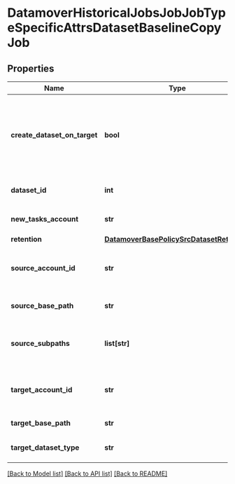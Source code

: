 # DatamoverHistoricalJobsJobJobTypeSpecificAttrsDatasetBaselineCopyJob

## Properties
Name | Type | Description | Notes
------------ | ------------- | ------------- | -------------
**create_dataset_on_target** | **bool** | Target dataset creation flag. True if dataset should be created on target, false otherwise. | [optional] 
**dataset_id** | **int** | The unique dataset identifier. | [optional] 
**new_tasks_account** | **str** | Account where to create task. | [optional] 
**retention** | [**DatamoverBasePolicySrcDatasetRetention**](DatamoverBasePolicySrcDatasetRetention.md) |  | [optional] 
**source_account_id** | **str** | Account ID of the source storage system. | [optional] 
**source_base_path** | **str** | Filesystem source base path. | [optional] 
**source_subpaths** | **list[str]** | Set of filesystem paths relative to base path. | [optional] 
**target_account_id** | **str** | Account ID of the target storage system. | [optional] 
**target_base_path** | **str** | Target base path. | [optional] 
**target_dataset_type** | **str** | Dataset type on target. | [optional] 

[[Back to Model list]](../README.md#documentation-for-models) [[Back to API list]](../README.md#documentation-for-api-endpoints) [[Back to README]](../README.md)



